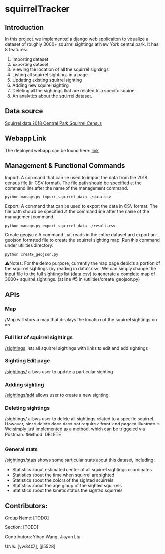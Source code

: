 # squirrelTracker

## Introduction
In this project, we implemented a django web applicaiton to visualize a dataset of roughly 3000+ squirrel sightings at New York central park. It has 8 features: 
1. Importing dataset
2. Exporting dataset 
3. Viewing the location of all the squirrel sightings
4. Listing all squirrel sightings in a page
5. Updating existing squirrel sighting 
6. Adding new squirel sighting 
7. Deleting all the sightings that are related to a specifc squirrel 
8. An analytics about the squirrel dataset.

## Data source
[Squirrel data 2018 Central Park Squirrel Census](https://data.cityofnewyork.us/Environment/2018-Central-Park-Squirrel-Census-Squirrel-Data/vfnx-vebw)

## Webapp Link
The deployed webapp can be found here: [link](https://uplifted-valor-252914.appspot.com/sightings/)

## Management & Functional Commands
Import: A command that can be used to import the data from the 2018 census file (in CSV format). The file path should be specified at the command line after the name of the management command.

```
python manage.py import_squirrel_data ./data.csv
```
Export: A command that can be used to export the data in CSV format. The file path should be specified at the command line after the name of the management command.
```
python manage.py export_squirrel_data ./result.csv
```
Create geojson: A command that reads in the entire dataset and export an geojson formated file to create the squirrel sighting map. Run this command under utilities directory: 
```
python create_geojson.py 
```
⚠️Notes: For the demo purpose, currently the map page depicts a portion of the squirrel sightings (by reading in data2.csv). We can simply change the input file to the full sightings list (data.csv) to generate a complete map of 3000+ squirrel sightings. 
(at line #5 in /utilities/create_geojson.py)

## APIs 
### Map
/Map will show a map that displays the location of the squirrel sightings on an

### Full list of squirrel sightings
[/sightings](https://uplifted-valor-252914.appspot.com/sightings/) lists all squirrel sightings with links to edit and add sightings

### Sighting Edit page 
[/sightings/<unique-squirrel-id>](https://uplifted-valor-252914.appspot.com/sightings/37F-PM-1014-03/) allows user to update a particular sighting

### Adding sighting 
[/sightings/add](https://uplifted-valor-252914.appspot.com/sightings/add/) allows user to create a new sighting

### Deleting sightings
/sightings/<unique-squirrel-id> allows user to delete all sightings related to a specific squirrel. However, since delete does does not require a front-end page to illustrate it. We simply just implemented as a method, which can be triggered via Postman. 
❗️Method: DELETE
### General stats
[/sightings/stats](https://uplifted-valor-252914.appspot.com/sightings/stats/) shows some particular stats about this dataset, including: 
* Statistics about estimated center of all squirrel sightings coordinates
* Statistics about the time when squirrel are sighted
* Statistics about the colors of the sighted squirrels
* Statistics about the age group of the sighted squirrels
* Statistics about the kinetic status the sighted squirrels


## Contributors:
Group Name: [TODO]

Section: [TODO]

Contributors: Yihan Wang, Jiayun Liu

UNIs: [yw3407], [jl5528]
